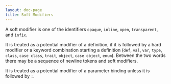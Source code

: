 ```yaml
---
layout: doc-page
title: Soft Modifiers
---
```


A soft modifier is one of the identifiers `opaque`, `inline`, `open`, `transparent`, and `infix`.
<!-- 
TODO this is most likely outdated should at least contain `extension` in addition. 
Worth maintaining? or maybe better refer to internal/syntax.md ? 
-->

It is treated as a potential modifier of a definition, if it is followed by a hard modifier or a keyword combination starting a definition (`def`, `val`, `var`, `type`, `class`, `case class`, `trait`, `object`, `case object`, `enum`). Between the two words there may be a sequence of newline tokens and soft modifiers.

It is treated as a potential modifier of a parameter binding unless it is followed by `:`.
